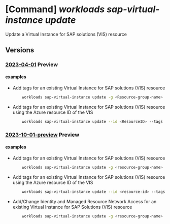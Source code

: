 # [Command] _workloads sap-virtual-instance update_

Update a Virtual Instance for SAP solutions (VIS) resource

## Versions

### [2023-04-01](/Resources/mgmt-plane/L3N1YnNjcmlwdGlvbnMve30vcmVzb3VyY2Vncm91cHMve30vcHJvdmlkZXJzL21pY3Jvc29mdC53b3JrbG9hZHMvc2FwdmlydHVhbGluc3RhbmNlcy97fQ==/2023-04-01.xml) **Preview**

<!-- mgmt-plane /subscriptions/{}/resourcegroups/{}/providers/microsoft.workloads/sapvirtualinstances/{} 2023-04-01 -->

#### examples

- Add tags for an existing Virtual Instance for SAP solutions (VIS) resource
    ```bash
        workloads sap-virtual-instance update -g <Resource-group-name> -n <ResourceName> --tags tag=test tag2=test2
    ```

- Add tags for an existing Virtual Instance for SAP solutions (VIS) resource using the Azure resource ID of the VIS
    ```bash
        workloads sap-virtual-instance update --id <ResourceID> --tags tag=test1
    ```

### [2023-10-01-preview](/Resources/mgmt-plane/L3N1YnNjcmlwdGlvbnMve30vcmVzb3VyY2Vncm91cHMve30vcHJvdmlkZXJzL21pY3Jvc29mdC53b3JrbG9hZHMvc2FwdmlydHVhbGluc3RhbmNlcy97fQ==/2023-10-01-preview.xml) **Preview**

<!-- mgmt-plane /subscriptions/{}/resourcegroups/{}/providers/microsoft.workloads/sapvirtualinstances/{} 2023-10-01-preview -->

#### examples

- Add tags for an existing Virtual Instance for SAP solutions (VIS) resource
    ```bash
        workloads sap-virtual-instance update -g <resource-group-name> -n <vis-name> --tags tag=test tag2=test2
    ```

- Add tags for an existing Virtual Instance for SAP solutions (VIS) resource using the Azure resource ID of the VIS
    ```bash
        workloads sap-virtual-instance update --id <resource-id> --tags tag1=test1
    ```

- Add/Change Identity and Managed Resource Network Access for an existing Virtual Instance for SAP Solutions (VIS) resource
    ```bash
        workloads sap-virtual-instance update -g <resource-group-name> -n <vis-name> --identity "{type:UserAssigned,userAssignedIdentities:{<managed-identity-resource-id>:{}}}" --managed-resources-network-access-type <public/private>
    ```
